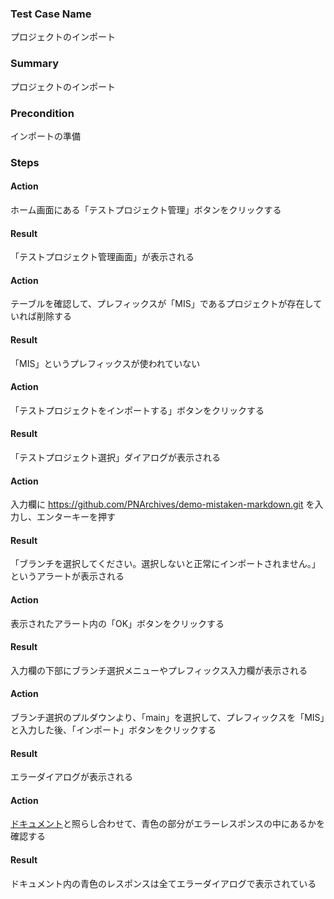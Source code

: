 ### Test Case Name
プロジェクトのインポート

### Summary
プロジェクトのインポート

### Precondition
インポートの準備

### Steps

#### Action
ホーム画面にある「テストプロジェクト管理」ボタンをクリックする
#### Result
「テストプロジェクト管理画面」が表示される

#### Action
テーブルを確認して、プレフィックスが「MIS」であるプロジェクトが存在していれば削除する
#### Result
「MIS」というプレフィックスが使われていない

#### Action
「テストプロジェクトをインポートする」ボタンをクリックする
#### Result
「テストプロジェクト選択」ダイアログが表示される

#### Action
入力欄に https://github.com/PNArchives/demo-mistaken-markdown.git を入力し、エンターキーを押す
#### Result
「ブランチを選択してください。選択しないと正常にインポートされません。」というアラートが表示される

#### Action
表示されたアラート内の「OK」ボタンをクリックする
#### Result
入力欄の下部にブランチ選択メニューやプレフィックス入力欄が表示される

#### Action
ブランチ選択のプルダウンより、「main」を選択して、プレフィックスを「MIS」と入力した後、「インポート」ボタンをクリックする
#### Result
エラーダイアログが表示される

#### Action
[ドキュメント](https://docs.google.com/spreadsheets/d/1_SbvIYbh5w-BGjvkv-y2yza6hmYr6zfpFiBIv6mLdS4/edit#gid=0)と照らし合わせて、青色の部分がエラーレスポンスの中にあるかを確認する
#### Result
ドキュメント内の青色のレスポンスは全てエラーダイアログで表示されている
